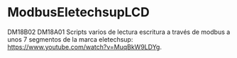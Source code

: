 # ModbusEletechsupLCD
DM18B02 DM18A01
Scripts varios de lectura escritura a través de modbus a unos 7 segmentos de la marca eletechsup: https://www.youtube.com/watch?v=MuqBkW9LDYg.
